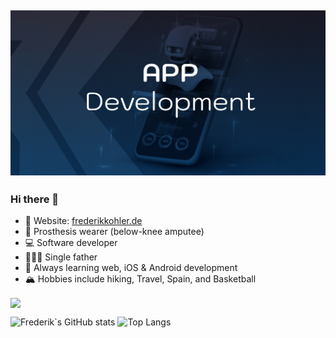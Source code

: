 ## [![FrederikKohler header](https://raw.githubusercontent.com/ChromeSD22159/chromeSD22159/main/assets/GithubBanner.jpg)](https://www.frederikkohler.de)

### Hi there 👋

- 🚨 Website: [frederikkohler.de](https://www.frederikkohler.de)
- 🦿 Prosthesis wearer (below-knee amputee)
- 💻 Software developer
- 👨‍👧‍👦 Single father
- 🌱 Always learning web, iOS & Android development
- 🏔 Hobbies include hiking, Travel, Spain, and Basketball

<img align="center" src="https://github-readme-stats.vercel.app/api/?username=chromesd22159&theme=dracula" />

![Frederik`s GitHub stats](https://github-readme-stats.vercel.app/api/?username=chromesd22159&theme=dracula)
![Top Langs](https://github-readme-stats.vercel.app/api/top-langs/?username=chromesd22159&layout=compact)

